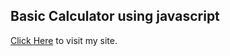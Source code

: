 ## Basic Calculator using javascript
[Click Here](https://av1shek.github.io/calculator/) to visit my site.

